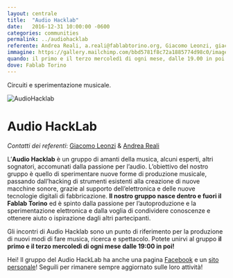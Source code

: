 ```yaml
---
layout: centrale
title:  "Audio Hacklab"
date:   2016-12-31 10:00:00 -0600
categories: communities
permalink: ../audiohacklab
referente: Andrea Reali, a.reali@fablabtorino.org, Giacomo Leonzi, giac.leonzi@gmail.com
immagine: https://gallery.mailchimp.com/bbd5781f8c72a1885774d98c0/images/6c8cfc57-20ed-48ca-b05d-ebc454c317df.jpg
quando: il primo e il terzo mercoledì di ogni mese, dalle 19.00 in poi
dove: Fablab Torino
---
```


Circuiti e sperimentazione musicale.
<!--more-->
![AudioHacklab](http://fablabtorino.org/wp-content/uploads/header_fablab.png)
# Audio HackLab

*Contatti dei referenti*: [Giacomo Leonzi](mailto:giac.leonzi@gmail.com) & [Andrea Reali](mailto:pangrus@gmail.com)

L’**Audio Hacklab** è un gruppo di amanti della musica, alcuni esperti, altri sognatori, accomunati dalla passione per l’audio. L’obiettivo del nostro gruppo è quello di sperimentare nuove forme di produzione musicale, passando dall’hacking di strumenti esistenti alla creazione di nuove macchine sonore, grazie al supporto dell’elettronica e delle nuove tecnologie digitali di fabbricazione. **Il nostro gruppo nasce dentro e fuori il Fablab Torino** ed è spinto dalla passione per l’autoproduzione e la sperimentazione elettronica e dalla voglia di condividere conoscenze e ottenere aiuto o ispirazione dagli altri partecipanti.


Gli incontri di Audio Hacklab sono un punto di riferimento per la produzione di nuovi modi di fare musica, ricerca e spettacolo. Potete unirvi al gruppo **il primo e il terzo mercoledì di ogni mese dalle 19:00 in poi!**

Hei! Il gruppo del Audio HackLab ha anche una pagina [Facebook](https://www.facebook.com/audiohacklab?fref=ts) e un [sito personale](http://audiohacklab.org/)! Seguili per rimanere sempre aggiornato sulle loro attività!

